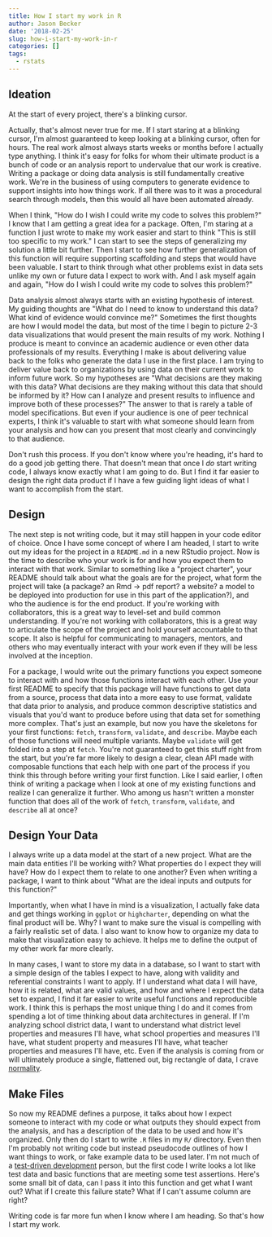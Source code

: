 ```yaml
---
title: How I start my work in R
author: Jason Becker
date: '2018-02-25'
slug: how-i-start-my-work-in-r
categories: []
tags:
  - rstats
---
```


## Ideation

At the start of every project, there's a blinking cursor.

Actually, that's almost never true for me. If I start staring at a blinking cursor, I'm almost guaranteed to keep looking at a blinking cursor, often for hours. The real work almost always starts weeks or months before I actually type anything. I think it's easy for folks for whom their ultimate product is a bunch of code or an analysis report to undervalue that our work is creative. Writing a package or doing data analysis is still fundamentally creative work. We're in the business of using computers to generate evidence to support insights into how things work. If all there was to it was a procedural search through models, then this would all have been automated already.

When I think, "How do I wish I could write my code to solves this problem?" I know that I am getting a great idea for a package. Often, I'm staring at a function I just wrote to make my work easier and start to think "This is still too specific to my work." I can start to see the steps of generalizing my solution a little bit further. Then I start to see how further generalization of this function will require supporting scaffolding and steps that would have been valuable. I start to think through what other problems exist in data sets unlike my own or future data I expect to work with. And I ask myself again and again, "How do I wish I could write my code to solves this problem?"

Data analysis almost always starts with an existing hypothesis of interest. My guiding thoughts are "What do I need to know to understand this data? What kind of evidence would convince me?" Sometimes the first thoughts are how I would model the data, but most of the time I begin to picture 2-3 data visualizations that would present the main results of my work. Nothing I produce is meant to convince an academic audience or even other data professionals of my results. Everything I make is about delivering value back to the folks who generate the data I use in the first place. I am trying to deliver value back to organizations by using data on their current work to inform future work. So my hypotheses are "What decisions are they making with this data? What decisions are they making without this data that should be informed by it? How can I analyze and present results to influence and improve both of these processes?" The answer to that is rarely a table of model specifications. But even if your audience is one of peer technical experts, I think it's valuable to start with what someone should learn from your analysis and how can you present that most clearly and convincingly to that audience.

Don't rush this process. If you don't know where you're heading, it's hard to do a good job getting there. That doesn't mean that once I *do* start writing code, I always know exactly what I am going to do. But I find it far easier to design the right data product if I have a few guiding light ideas of what I want to accomplish from the start.

## Design

The next step is not writing code, but it may still happen in your code editor of choice. Once I have some concept of where I am headed, I start to write out my ideas for the project in a `README.md` in a new RStudio project. Now is the time to describe who your work is for and how you expect them to interact with that work. Similar to something like a "project charter", your README should talk about what the goals are for the project, what form the project will take (a package? an Rmd -> pdf report? a website? a model to be deployed into production for use in this part of the application?), and who the audience is for the end product. If you're working with collaborators, this is a great way to level-set and build common understanding. If you're not working with collaborators, this is a great way to articulate the scope of the project and hold yourself accountable to that scope. It also is helpful for communicating to managers, mentors, and others who may eventually interact with your work even if they will be less involved at the inception.

For a package, I would write out the primary functions you expect someone to interact with and how those functions interact with each other. Use your first README to specify that this package will have functions to get data from a source, process that data into a more easy to use format, validate that data prior to analysis, and produce common descriptive statistics and visuals that you'd want to produce before using that data set for something more complex. That's just an example, but now you have the skeletons for your first functions: `fetch`, `transform`, `validate`, and `describe`. Maybe each of those functions will need multiple variants. Maybe `validate` will get folded into a step at `fetch`. You're not guaranteed to get this stuff right from the start, but you're far more likely to design a clear, clean API made with composable functions that each help with one part of the process if you think this through before writing your first function. Like I said earlier, I often think of writing a package when I look at one of my existing functions and realize I can generalize it further. Who among us hasn't written a monster function that does all of the work of `fetch`, `transform`, `validate`, and `describe` all at once?

## Design Your Data

I always write up a data model at the start of a new project. What are the main data entities I'll be working with? What properties do I expect they will have? How do I expect them to relate to one another? Even when writing a package, I want to think about "What are the ideal inputs and outputs for this function?" 

Importantly, when what I have in mind is a visualization, I actually fake data and get things working in `ggplot` or `highcharter`, depending on what the final product will be. Why? I want to make sure the visual is compelling with a fairly realistic set of data. I also want to know how to organize my data to make that visualization easy to achieve. It helps me to define the output of my other work far more clearly.

In many cases, I want to store my data in a database, so I want to start with a simple design of the tables I expect to have, along with validity and referential constraints I want to apply. If I understand what data I will have, how it is related, what are valid values, and how and where I expect the data set to expand, I find it far easier to write useful functions and reproducible work. I think this is perhaps the most unique thing I do and it comes from spending a lot of time thinking about data architectures in general. If I'm analyzing school district data, I want to understand what district level properties and measures I'll have, what school properties and measures I'll have, what student property and measures I'll have, what teacher properties and measures I'll have, etc. Even if the analysis is coming from or will ultimately produce a single, flattened out, big rectangle of data, I crave [normality](https://en.wikipedia.org/wiki/Database_normalization).

## Make Files

So now my README defines a purpose, it talks about how I expect someone to interact with my code or what outputs they should expect from the analysis, and has a description of the data to be used and how it's organized. Only then do I start to write `.R` files in my `R/` directory. Even then I'm probably not writing code but instead pseudocode outlines of how I want things to work, or fake example data to be used later. I'm not much of a [test-driven development](https://en.wikipedia.org/wiki/Test-driven_development) person, but the first code I write looks a lot like test data and basic functions that are meeting some test assertions. Here's some small bit of data, can I pass it into this function and get what I want out? What if I create this failure state? What if I can't assume column are right?

Writing code is far more fun when I know where I am heading. So that's how I start my work.
